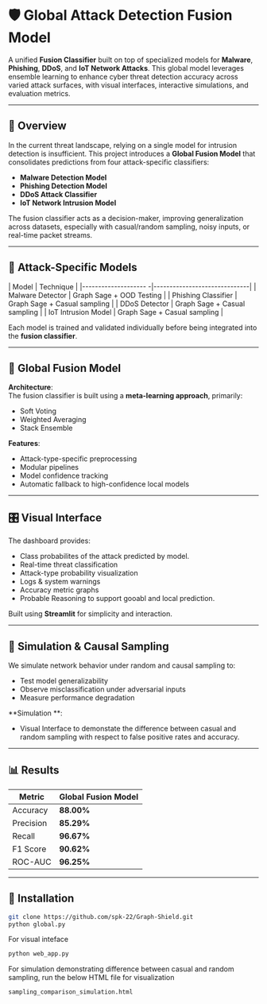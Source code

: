 # 🛡️ Global Attack Detection Fusion Model

A unified **Fusion Classifier** built on top of specialized models for **Malware**, **Phishing**, **DDoS**, and **IoT Network Attacks**. This global model leverages ensemble learning to enhance cyber threat detection accuracy across varied attack surfaces, with visual interfaces, interactive simulations, and evaluation metrics.

---

## 📌 Overview

In the current threat landscape, relying on a single model for intrusion detection is insufficient. This project introduces a **Global Fusion Model** that consolidates predictions from four attack-specific classifiers:

- **Malware Detection Model**
- **Phishing Detection Model**
- **DDoS Attack Classifier**
- **IoT Network Intrusion Model**

The fusion classifier acts as a decision-maker, improving generalization across datasets, especially with casual/random sampling, noisy inputs, or real-time packet streams.

---

## 🧠 Attack-Specific Models

|        Model         |           Technique          | 
|-------------------- -|------------------------------|
| Malware Detector     |   Graph Sage + OOD Testing   |
| Phishing Classifier  | Graph Sage + Casual sampling | 
| DDoS Detector        | Graph Sage + Casual sampling | 
| IoT Intrusion Model  | Graph Sage + Casual sampling | 

Each model is trained and validated individually before being integrated into the **fusion classifier**.

---

## 🧪 Global Fusion Model

**Architecture**:  
The fusion classifier is built using a **meta-learning approach**, primarily:
- Soft Voting
- Weighted Averaging
- Stack Ensemble

**Features**:  
- Attack-type-specific preprocessing  
- Modular pipelines  
- Model confidence tracking  
- Automatic fallback to high-confidence local models  

---

## 🎛️ Visual Interface

The dashboard provides:
- Class probabilites of the attack predicted by model.
- Real-time threat classification
- Attack-type probability visualization
- Logs & system warnings
- Accuracy metric graphs
- Probable Reasoning to support gooabl and local prediction.

Built using **Streamlit** for simplicity and interaction.

---

## 🧪 Simulation & Causal Sampling

We simulate network behavior under random and causal sampling to:
- Test model generalizability
- Observe misclassification under adversarial inputs
- Measure performance degradation

**Simulation **:
- Visual Interface to demonstate the difference between casual and random sampling with respect to false positive rates and accuracy.

---

## 📊 Results

| Metric         |  Global Fusion Model  |
|----------------|-----------------------|
| Accuracy       | **88.00%**            |
| Precision      | **85.29%**            |
| Recall         | **96.67%**            |
| F1 Score       | **90.62%**            |
| ROC-AUC        | **96.25%**            |

---

## 🚀 Installation

```bash
git clone https://github.com/spk-22/Graph-Shield.git
python global.py
```
For visual inteface
```bash
python web_app.py
```
For simulation demonstrating difference between casual and random sampling, run the below HTML file for visualization
```bash
sampling_comparison_simulation.html
````
